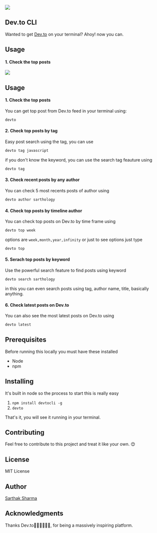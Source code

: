 ![](https://i.imgur.com/zPaxHsH.png)

## Dev.to CLI

Wanted to get [Dev.to](https://www.dev.to/) on your terminal? Ahoy! now you can.

## Usage

#### 1. Check the top posts

![](https://media.giphy.com/media/pO3c8KoeQoUktf9Pmn/giphy.gif)

## Usage

#### 1. Check the top posts
You can get top post from Dev.to feed in your terminal using:
```sh
devto
```
#### 2. Check top posts by tag
Easy post search using the tag, you can use 
```sh
devto tag javascript 
```
if you don't know the keyword, you can use the search tag feauture using 
```sh
devto tag 
```
#### 3. Check recent posts by any author
You can check 5 most recents posts of author using
```sh
devto author sarthology 
```
#### 4. Check top posts by timeline author
You can check top posts on Dev.to by time frame using
```sh
devto top week 
```
options are `week,month,year,infinity` or just to see options just type
```sh
devto top  
```
#### 5. Serach top posts by keyword 
Use the powerful search feature to find posts using keyword

```sh
devto search sarthology 
```
in this you can even search posts using tag, author name, title, basically anything.

#### 6. Check latest posts on Dev.to
You can also see the most latest posts on Dev.to using 

```sh
devto latest 
```

## Prerequisites

Before running this locally you must have these installed

- Node
- npm

## Installing

It's built in node so the process to start this is really easy

1. `npm install devtocli -g`
2. `devto`

That's it, you will see it running in your terminal.

## Contributing

Feel free to contribute to this project and treat it like your own. 😊

## License

MIT License

## Author

[Sarthak Sharma](https://twitter.com/sarthology)

## Acknowledgments

Thanks Dev.to👩🏻‍💻👨🏻‍💻, for being a massively inspiring platform.
